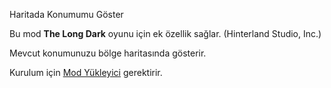 Haritada Konumumu Göster


Bu mod **The Long Dark** oyunu için ek özellik sağlar. (Hinterland Studio, Inc.)


Mevcut konumunuzu bölge haritasında gösterir.


Kurulum için [Mod Yükleyici](https://github.com/zeobviouslyfakeacc/ModLoaderInstaller) gerektirir.
